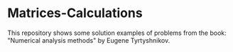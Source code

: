 # Matrices-Calculations

This repository shows some solution examples of problems from the book:
"Numerical analysis methods" by Eugene Tyrtyshnikov. 
